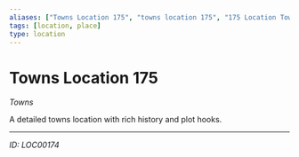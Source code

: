 ```yaml
---
aliases: ["Towns Location 175", "towns location 175", "175 Location Towns"]
tags: [location, place]
type: location
---
```


# Towns Location 175

*Towns*

A detailed towns location with rich history and plot hooks.

---
*ID: LOC00174*